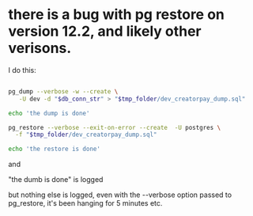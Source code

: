 # there is a bug with pg restore on version 12.2, and likely other verisons.

I do this:

```bash

pg_dump --verbose -w --create \
   -U dev -d "$db_conn_str" > "$tmp_folder/dev_creatorpay_dump.sql"

echo 'the dump is done'

pg_restore --verbose --exit-on-error --create  -U postgres \
  -f "$tmp_folder/dev_creatorpay_dump.sql"

echo 'the restore is done'
```

and 

"the dumb is done" is logged

but nothing else is logged, even with the --verbose option passed to pg_restore, it's been hanging for 5 minutes etc.
